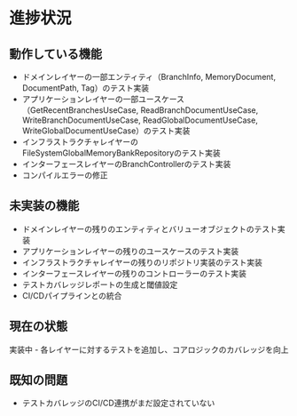 # 進捗状況

## 動作している機能

- ドメインレイヤーの一部エンティティ（BranchInfo, MemoryDocument, DocumentPath, Tag）のテスト実装
- アプリケーションレイヤーの一部ユースケース（GetRecentBranchesUseCase, ReadBranchDocumentUseCase, WriteBranchDocumentUseCase, ReadGlobalDocumentUseCase, WriteGlobalDocumentUseCase）のテスト実装
- インフラストラクチャレイヤーのFileSystemGlobalMemoryBankRepositoryのテスト実装
- インターフェースレイヤーのBranchControllerのテスト実装
- コンパイルエラーの修正
## 未実装の機能

- ドメインレイヤーの残りのエンティティとバリューオブジェクトのテスト実装
- アプリケーションレイヤーの残りのユースケースのテスト実装
- インフラストラクチャレイヤーの残りのリポジトリ実装のテスト実装
- インターフェースレイヤーの残りのコントローラーのテスト実装
- テストカバレッジレポートの生成と閾値設定
- CI/CDパイプラインとの統合
## 現在の状態

実装中 - 各レイヤーに対するテストを追加し、コアロジックのカバレッジを向上
## 既知の問題

- テストカバレッジのCI/CD連携がまだ設定されていない
